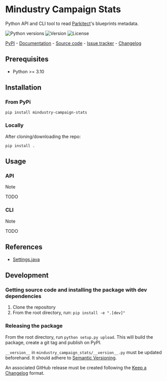 # Mindustry Campaign Stats

Python API and CLI tool to read [Parkitect](https://www.themeparkitect.com/)'s blueprints metadata.

![Python versions](https://img.shields.io/pypi/pyversions/mindustry-campaign-stats.svg) ![Version](https://img.shields.io/pypi/v/mindustry-campaign-stats.svg) ![License](https://img.shields.io/pypi/l/mindustry-campaign-stats.svg)

[PyPI](https://pypi.org/project/mindustry-campaign-stats/) - [Documentation](https://github.com/EpocDotFr/mindustry-campaign-stats?tab=readme-ov-file#usage) - [Source code](https://github.com/EpocDotFr/mindustry-campaign-stats) - [Issue tracker](https://github.com/EpocDotFr/mindustry-campaign-stats/issues) - [Changelog](https://github.com/EpocDotFr/mindustry-campaign-stats/releases)

## Prerequisites

  - Python >= 3.10

## Installation

### From PyPi

```shell
pip install mindustry-campaign-stats
```

### Locally

After cloning/downloading the repo:

```shell
pip install .
```

## Usage

### API

> [!NOTE]
> TODO

### CLI

> [!NOTE]
> TODO

## References

  - [Settings.java](https://github.com/Anuken/Arc/blob/master/arc-core/src/arc/Settings.java)

## Development

### Getting source code and installing the package with dev dependencies

  1. Clone the repository
  2. From the root directory, run: `pip install -e ".[dev]"`

### Releasing the package

From the root directory, run `python setup.py upload`. This will build the package, create a git tag and publish on PyPI.

`__version__` in `mindustry_campaign_stats/__version__.py` must be updated beforehand. It should adhere to [Semantic Versioning](https://semver.org/spec/v2.0.0.html).

An associated GitHub release must be created following the [Keep a Changelog](https://keepachangelog.com/en/1.0.0/) format.
